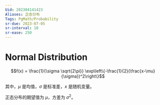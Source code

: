```yaml
---
Uid: 202304141423
Aliases: 正态分布
Tags: PgMath/Probability 
sr-due: 2023-07-05
sr-interval: 10
sr-ease: 250
---
```

# Normal Distribution

$$f(x) = \frac{1}{\sigma \sqrt{2\pi}} \exp\left\{-\frac{1}{2}(\frac{x-\mu}{\sigma})^2\right\}$$

其中，$\mu$ 是均值，$\sigma$ 是标准差，$x$ 是随机变量。

正态分布的期望值为 $\mu$，方差为 $\sigma^2$。
